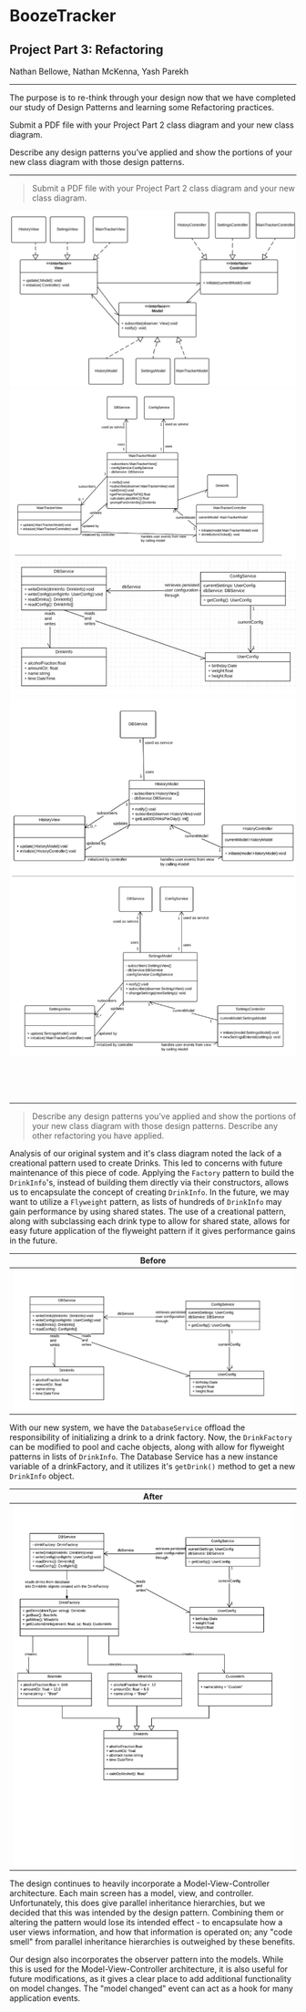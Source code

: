# BoozeTracker
## Project Part 3: Refactoring

Nathan Bellowe, Nathan McKenna, Yash Parekh

---

The purpose is to re-think through your design now that we have completed our study of Design Patterns and learning some Refactoring practices.

Submit a PDF file with your Project Part 2 class diagram and your new class diagram.

Describe any design patterns you’ve applied and show the portions of your new class diagram with those design patterns.


---

> Submit a PDF file with your Project Part 2 class diagram and your new class diagram.


![](./20_BoozeTracker_Part2_1.png)
![](./20_BoozeTracker_Part2_3.jpg)
![](./20_BoozeTracker_Part2_2.jpg)

<br>
<br>
<br>

---

>Describe any design patterns you’ve applied and show the portions of your new class diagram with those design patterns.
>Describe any other refactoring you have applied.


Analysis of our original system and it's class diagram noted the lack of a creational pattern used to create Drinks. This led to concerns with future maintenance of this piece of code. Applying the `Factory` pattern to build the `DrinkInfo`'s, instead of building them directly via their constructors, allows us to encapsulate the concept of creating `DrinkInfo`. In the future, we may want to utilize a `Flyweight` pattern, as lists of hundreds of `DrinkInfo` may gain performance by using shared states. The use of a creational pattern, along with subclassing each drink type to allow for shared state, allows for easy future application of the flyweight pattern if it gives performance gains in the future.

| Before |
|-|
| ![](./Services.png)  |

With our new system, we have the `DatabaseService` offload the responsibility of initializing a drink to a drink factory. Now, the `DrinkFactory` can be modified to pool and cache objects, along with allow for flyweight patterns in lists of `DrinkInfo`. The Database Service has a new instance variable of a drinkFactory, and it utilizes it's `getDrink()` method to get a new `DrinkInfo` object.

|  After |
|-|
 ![](./Services2.png) |

The design continues to heavily incorporate a Model-View-Controller architecture. Each main screen has a model, view, and controller. Unfortunately, this does give parallel inheritance hierarchies, but we decided that this was intended by the design pattern. Combining them or altering the pattern would lose its intended effect - to encapsulate how a user views information, and how that information is operated on; any "code smell" from parallel inheritance hierarchies is outweighed by these benefits.

Our design also incorporates the observer pattern into the models. While this is used for the Model-View-Controller architecture, it is also useful for future modifications, as it gives a clear place to add additional functionality on model changes. The "model changed" event can act as a hook for many application events.
